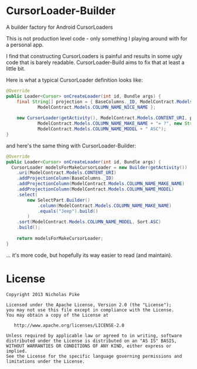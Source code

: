 CursorLoader-Builder
====================

A builder factory for Android CursorLoaders

This is not production level code - only something I playing around with for a personal app.

I find that constructing CursorLoaders is painful and results in some ugly code that is barely readable.  CursorLoader-Build aims to fix that at least a little bit.

Here is what a typical CursorLoader definition looks like:

```java
@Override
public Loader<Cursor> onCreateLoader(int id, Bundle args) { 
    final String[] projection = { BaseColumns._ID, ModelContract.Models.COLUMN_NAME_MODEL,
            ModelContract.Models.COLUMN_NAME_NICE_NAME };
 
    new CursorLoader(getActivity(), ModelContract.Models.CONTENT_URI, projection,
            ModelContract.Models.COLUMN_NAME_MAKE_NAME + "= ?", new String[] {"Jeep"},
            ModelContract.Models.COLUMN_NAME_MODEL + " ASC");
}
```

and here's the same thing with CursorLoader-Builder:

```java
@Override
public Loader<Cursor> onCreateLoader(int id, Bundle args) { 
  CursorLoader modelsForMakeCursorLoader = new Builder(getActivity())
    .uri(ModelContract.Models.CONTENT_URI)
    .addProjectionColumn(BaseColumns._ID)
    .addProjectionColumn(ModelContract.Models.COLUMN_NAME_MAKE_NAME)
    .addProjectionColumn(ModelContract.Models.COLUMN_NAME_MODEL)
    .select(
        new SelectPart.Builder()
            .column(ModelContract.Models.COLUMN_NAME_MAKE_NAME)
            .equals("Jeep").build() 
        )
    .sort(ModelContract.Models.COLUMN_NAME_MODEL, Sort.ASC)
    .build();
    
    return modelsForMakeCursorLoader;
}
```

... it's more code, but hopefully its way easier to read (and maintain).

License
=======

    Copyright 2013 Nicholas Pike

    Licensed under the Apache License, Version 2.0 (the "License");
    you may not use this file except in compliance with the License.
    You may obtain a copy of the License at

       http://www.apache.org/licenses/LICENSE-2.0

    Unless required by applicable law or agreed to in writing, software
    distributed under the License is distributed on an "AS IS" BASIS,
    WITHOUT WARRANTIES OR CONDITIONS OF ANY KIND, either express or implied.
    See the License for the specific language governing permissions and
    limitations under the License.
